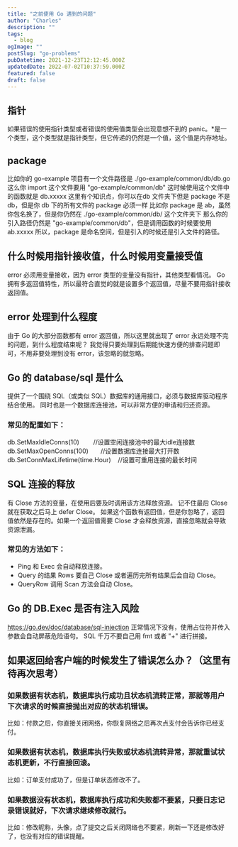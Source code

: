 ```yaml
---
title: "之前使用 Go 遇到的问题"
author: "Charles"
description: ""
tags:
  - blog
ogImage: ""
postSlug: "go-problems"
pubDatetime: 2021-12-23T12:12:45.000Z
updatedDate: 2022-07-02T10:37:59.000Z
featured: false
draft: false
---
```


## 指针

如果错误的使用指针类型或者错误的使用值类型会出现意想不到的 panic。\*是一个类型，这个类型就是指针类型，但它传递的仍然是一个值，这个值是内存地址。

## package

比如你的 go-example 项目有一个文件路径是 ./go-example/common/db/db.go
这么你 import 这个文件要用 "go-example/common/db"
这时候使用这个文件中的函数就是 db.xxxxx
这里有个知识点，你可以在db 文件夹下但是 package 不是 db，但是你 db 下的所有文件的 package 必须一样
比如你 package 是 ab，虽然你包名换了，但是你仍然在 ./go-example/common/db/ 这个文件夹下
那么你的引入路径仍然是 "go-example/common/db"，但是调用函数的时候要使用 ab.xxxxx
所以，package 是命名空间，但是引入的时候还是引入文件的路径。

## 什么时候用指针接收值，什么时候用变量接受值

error 必须用变量接收，因为 error 类型的变量没有指针，其他类型看情况。
Go 拥有多返回值特性，所以最符合直觉的就是设置多个返回值，尽量不要用指针接收返回值。

## error 处理到什么程度

由于 Go 的大部分函数都有 error 返回值，所以这里就出现了 error 永远处理不完的问题，到什么程度结束呢？
我觉得只要处理到后期能快速方便的排查问题即可，不用非要处理到没有 error，该忽略的就忽略。

## Go 的 database/sql 是什么

提供了一个围绕 SQL（或类似 SQL）数据库的通用接口，必须与数据库驱动程序结合使用。
同时也是一个数据库连接池，可以非常方便的申请和归还资源。

### 常见的配置如下：

db.SetMaxIdleConns(10)        //设置空闲连接池中的最大idle连接数
db.SetMaxOpenConns(100)       //设置数据库连接最大打开数
db.SetConnMaxLifetime(time.Hour)    //设置可重用连接的最长时间

## SQL 连接的释放

有 Close 方法的变量，在使用后要及时调用该方法释放资源。 记不住最后 Close 就在获取之后马上 defer Close。
如果这个函数有返回值，但是你忽略了，返回值依然是存在的。如果一个返回值需要 Close 才会释放资源，直接忽略就会导致资源泄漏。

### 常见的方法如下：

- Ping 和 Exec 会自动释放连接。
- Query 的结果 Rows 要自己 Close 或者遍历完所有结果后会自动 Close。
- QueryRow 调用 Scan 方法会自动 Close。

## Go 的 DB.Exec 是否有注入风险

<https://go.dev/doc/database/sql-injection>
正常情况下没有，使用占位符并传入参数会自动屏蔽危险语句。
SQL 千万不要自己用 fmt 或者 "+" 进行拼接。

## 如果返回给客户端的时候发生了错误怎么办？（这里有待再次思考）

### 如果数据有状态机，数据库执行成功且状态机流转正常，那就等用户下次请求的时候直接抛出对应的状态机错误。

比如：付款之后，你直接关闭网络，你恢复网络之后再次点支付会告诉你已经支付。

### 如果数据有状态机，数据库执行失败或状态机流转异常，那就重试状态机更新，不行直接回滚。

比如：订单支付成功了，但是订单状态修改不了。

### 如果数据没有状态机，数据库执行成功和失败都不要紧，只要日志记录错误就好，下次请求继续修改就行。

比如：修改昵称，头像，点了提交之后关闭网络也不要紧，刷新一下还是修改好了，也没有对应的错误提醒。
